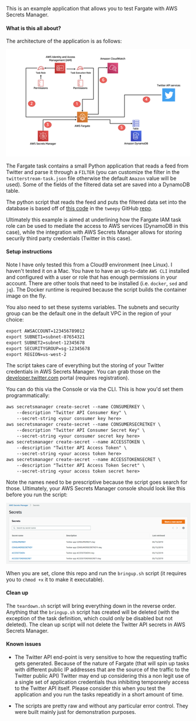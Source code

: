 This is an example application that allows you to test Fargate with AWS Secrets Manager. 

#### What is this all about?

The architecture of the application is as follows:

![fargate-secrets-management-example](./pictures/fargate-secrets-management-example.png)

The Fargate task contains a small Python application that reads a feed from Twitter and parse it through a `FILTER` (you can customize the filter in the `twitterstream-task.json` file otherwise the default `Amazon` value will be used). Some of the fields of the filtered data set are saved into a DynamoDB table. 

The python script that reads the feed and puts the filtered data set into the database is based off of [this code](https://github.com/tweepy/tweepy/blob/master/examples/streaming.py) in the `tweepy` GitHub [repo](https://github.com/tweepy/tweepy).

Ultimately this example is aimed at underlining how the Fargate IAM task role can be used to mediate the access to AWS services (DynamoDB in this case), while the integration with AWS Secrets Manager allows for storing securily third party credentials (Twitter in this case). 

#### Setup instructions

Note I have only tested this from a Cloud9 environment (nee Linux). I haven't tested it on a Mac. You have to have an up-to-date `AWS CLI` installed and configured with a user or role that has enough permissions in your account.  There are other tools that need to be installed (i.e. `docker`, `sed` and `jq`). The Docker runtime is required because the script builds the container image on the fly. 

You also need to set these systems variables. The subnets and security group can be the default one in the default VPC in the region of your choice: 

```
export AWSACCOUNT=123456789012
export SUBNET1=subnet-87654321
export SUBNET2=subnet-12345678
export SECURITYGROUP=sg-12345678
export REGION=us-west-2
```

The script takes care of everything but the storing of your Twitter credentials in AWS Secrets Manager. You can grab those on the [developer.twitter.com](https://developer.twitter.com) portal (requires registration).

You can do this via the Console or via the CLI. This is how you'd set them programmatically:
```
aws secretsmanager create-secret --name CONSUMERKEY \
    --description "Twitter API Consumer Key" \
    --secret-string <your consumer key here> 
aws secretsmanager create-secret --name CONSUMERSECRETKEY \
    --description "Twitter API Consumer Secret Key" \
    --secret-string <your consumer secret key here> 
aws secretsmanager create-secret --name ACCESSTOKEN \
    --description "Twitter API Access Token" \
    --secret-string <your access token here> 
aws secretsmanager create-secret --name ACCESSTOKENSECRET \
    --description "Twitter API Access Token Secret" \
    --secret-string <your access token secret here>
``` 

Note the names need to be prescriptive because the script goes search for those. Ultimately, your AWS Secrets Manager console should look like this before you run the script:

![secretsmanager-twittercreds](./pictures/secretsmanager-twittercreds.png)

When you are set, clone this repo and run the `bringup.sh` script (it requires you to `chmod +x` it to make it executable). 

#### Clean up

The `teardown.sh` script will bring everything down in the reverse order. Anything that the `bringup.sh` script has created will be deleted (with the exception of the task definition, which could only be disabled but not deleted). The clean up script will not delete the Twitter API secrets in AWS Secrets Manager.

#### Known issues

- The Twitter API end-point is very sensitive to how the requesting traffic gets generated. Because of the nature of Fargate (that will spin up tasks with different public IP addresses that are the source of the traffic to the Twitter public API) Twitter may end up considering this a non legit use of a single set of application credentials thus inhibiting temporarely access to the Twitter API itself. Please consider this when you test the application and you run the tasks repeatidly in a short amount of time.    

- The scripts are pretty raw and without any particular error control. They were built mainly just for demonstration purposes. 
